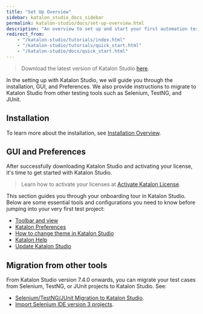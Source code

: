 ```yaml
---
title: "Set Up Overview"
sidebar: katalon_studio_docs_sidebar
permalink: katalon-studio/docs/set-up-overview.html
description: "An overview to set up and start your first automation test with Katalon Studio to quickly begin automation testing on web and mobile applications."
redirect_from:
    - "/katalon-studio/tutorials/index.html"
    - "/katalon-studio/tutorials/quick_start.html"
    - "/katalon-studio/docs/quick_start.html"
---
```


> Download the latest version of Katalon Studio [here](https://www.katalon.com/download/).

In the setting up with Katalon Studio, we will guide you through the installation, GUI, and Preferences. We also provide instructions to migrate to Katalon Studio from other testing tools such as Selenium, TestNG, and JUnit.

## Installation

To learn more about the installation, see [Installation Overview](https://docs.katalon.com/katalon-studio/docs/getting-started.html).

## GUI and Preferences

After successfully downloading Katalon Studio and activating your license, it's time to get started with Katalon Studio.

> Learn how to activate your licenses at [Activate Katalon License](https://docs.katalon.com/katalon-studio/docs/activate-license.html).

This section guides you through your onboarding tour in Katalon Studio. Below are some essential tools and configurations you need to know before jumping into your very first test project:

* [Toolbar and view](https://docs.katalon.com/katalon-studio/docs/toolbars-and-views.html)
* [Katalon Preferences](https://docs.katalon.com/katalon-studio/docs/katalon-preferences.html)
* [How to change theme in Katalon Studio](https://docs.katalon.com/katalon-studio/docs/theme.html)
* [Katalon Help](https://docs.katalon.com/katalon-studio/docs/katalon-help.html)
* [Update Katalon Studio](https://docs.katalon.com/katalon-studio/docs/auto-updater.html)

## Migration from other tools

From Katalon Studio version 7.4.0 onwards, you can migrate your test cases from Selenium, TestNG, or JUnit projects to Katalon Studio. See:

* [Selenium/TestNG/JUnit Migration to Katalon Studio](https://docs.katalon.com/katalon-studio/docs/selenium-testng-junit-migration.html).
* [Import Selenium IDE version 3 projects](https://docs.katalon.com/katalon-studio/docs/import-selenium-ide.html).